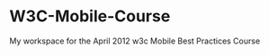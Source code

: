 W3C-Mobile-Course
=================

My workspace for the April 2012 w3c Mobile Best Practices Course